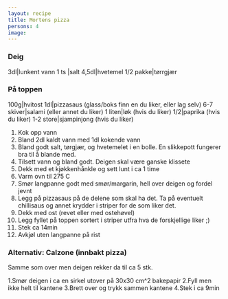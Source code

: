 ```yaml
---
layout: recipe
title: Mortens pizza
persons: 4
image: 
---
```

<!-- -->

### Deig

3dl|lunkent vann
1 ts |salt
4,5dl|hvetemel
1/2 pakke|tørrgjær

### På toppen

100g|hvitost
1dl|pizzasaus (glass/boks finn en du liker, eller lag selv)
6-7 skiver|salami (eller annet du liker)
1 liten|løk (hvis du liker)
1/2|paprika (hvis du liker)
1-2 store|sjampinjong (hvis du liker)

<!-- ad -->

1. Kok opp vann
2. Bland 2dl kaldt vann med 1dl kokende vann
3. Bland godt salt, tørgjær, og hvetemelet i en bolle. En slikkepott fungerer bra til å blande med.
4. Tilsett vann og bland godt. Deigen skal være ganske klissete
5. Dekk med et kjøkkenhånkle og sett lunt i ca 1 time
6. Varm ovn til 275 C
7. Smør langpanne godt med smør/margarin, hell over deigen og fordel jevnt
8. Legg på pizzasaus på de delene som skal ha det. Ta på eventuelt chillisaus og annet krydder i striper for de som liker det.
9. Dekk med ost (revet eller med ostehøvel)
10. Legg fyllet på toppen sortert i striper utfra hva de forskjellige liker ;) 
11. Stek ca 14min
12. Avkjøl uten langpanne på rist

### Alternativ: Calzone (innbakt pizza)

Samme som over men deigen rekker da til ca 5 stk.

1.Smør deigen i ca en sirkel utover på 30x30 cm^2 bakepapir
2.Fyll men ikke helt til kantene
3.Brett over og trykk sammen kantene
4.Stek i ca 9min
